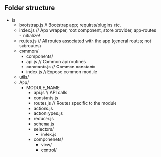 

## Folder structure
- js
    - bootstrap.js              // Bootstrap app; requires/plugins etc.
    - index.js                  // App wrapper, root component, store provider, app-routes - initialize!
    - routes.js                 // All routes associated with the app (general routes; not subroutes)
    - common/       
        - components/
        - api.js                // Common api routines
        - constants.js          // Common constants
        - index.js              // Expose common module
    - utils/
    - App/
        - MODULE_NAME
            - api.js            // API calls
            - constants.js
            - routes.js         // Routes specific to the module
            - actions.js
            - actionTypes.js
            - reducer.js
            - schema.js
            - selectors/
                - index.js
            - componenets/
                - view/
                - control/